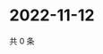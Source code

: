 # 2022-11-12

共 0 条

<!-- BEGIN WEIBO -->
<!-- 最后更新时间 Sat Nov 12 2022 20:29:01 GMT+0800 (China Standard Time) -->

<!-- END WEIBO -->
